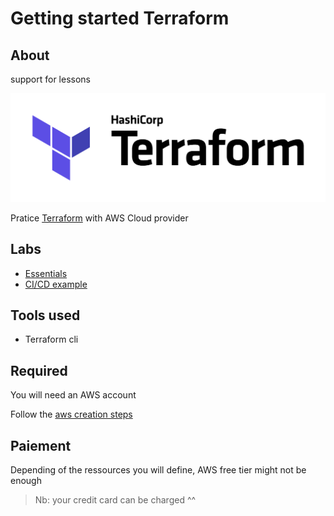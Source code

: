 # Getting started Terraform

## About 

support for lessons

![Terraform Logo](./assets/terraform_logo.png)


Pratice [Terraform](https://www.terraform.io/) with AWS Cloud provider


## Labs

* [Essentials](1_essentials/README.md)
* [CI/CD example](2_ci_cd/README.md)

## Tools used

* Terraform cli 


## Required 

You will need an AWS account 

Follow the [aws creation steps](aws_account.md) 


## Paiement

Depending of the ressources you will define, AWS free tier might not be enough

> Nb: your credit card can be charged ^^